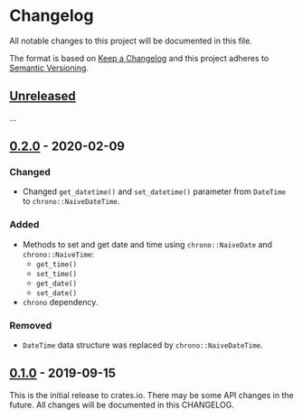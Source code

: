 # Changelog

All notable changes to this project will be documented in this file.

The format is based on [Keep a Changelog](http://keepachangelog.com/en/1.0.0/)
and this project adheres to [Semantic Versioning](http://semver.org/spec/v2.0.0.html).

## [Unreleased]

...

## [0.2.0] - 2020-02-09
### Changed
- Changed `get_datetime()` and `set_datetime()` parameter from `DateTime`
  to `chrono::NaiveDateTime`.

### Added
- Methods to set and get date and time using `chrono::NaiveDate` and `chrono::NaiveTime`:
    - `get_time()`
    - `set_time()`
    - `get_date()`
    - `set_date()`
- `chrono` dependency.

### Removed
- `DateTime` data structure was replaced by `chrono::NaiveDateTime`.

## [0.1.0] - 2019-09-15

This is the initial release to crates.io. There may be some API changes in the
future. All changes will be documented in this CHANGELOG.

[Unreleased]: https://github.com/eldruin/rtcc-rs/compare/v0.2.0...HEAD
[0.2.0]: https://github.com/eldruin/rtcc-rs/compare/v0.1.0...v0.2.0
[0.1.0]: https://github.com/eldruin/rtcc-rs/releases/tag/v0.1.0
